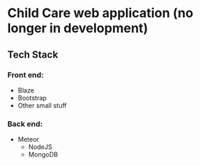 # Child Care web application (no longer in development)

## Tech Stack

### Front end:

- Blaze
- Bootstrap
- Other small stuff

### Back end:
- Meteor
  - NodeJS
  - MongoDB
